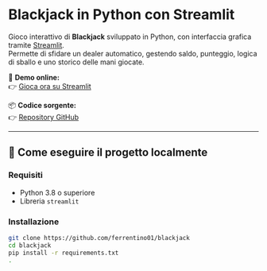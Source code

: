 
# Blackjack in Python con Streamlit

Gioco interattivo di **Blackjack** sviluppato in Python, con interfaccia grafica tramite [Streamlit](https://streamlit.io/).  
Permette di sfidare un dealer automatico, gestendo saldo, punteggio, logica di sballo e uno storico delle mani giocate.

🔗 **Demo online:**  
👉 [Gioca ora su Streamlit](https://blackjack-bdiggecjmqtjjk2y4dtsgs.streamlit.app)

📦 **Codice sorgente:**  
👉 [Repository GitHub](https://github.com/ferrentino01/blackjack)

---

## 🚀 Come eseguire il progetto localmente

### Requisiti

- Python 3.8 o superiore
- Libreria `streamlit`

### Installazione

```bash
git clone https://github.com/ferrentino01/blackjack
cd blackjack
pip install -r requirements.txt
.
